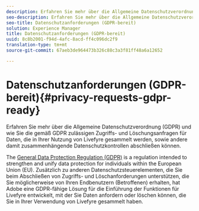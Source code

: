 ```yaml
---
description: Erfahren Sie mehr über die Allgemeine Datenschutzverordnung (GDPR) und wie Sie die gemäß GDPR zulässigen Zugriffs- und Löschungsanfragen für Daten, die in Ihrer Nutzung von Livefyre gesammelt werden, sowie andere damit zusammenhängende Datenschutzkontrollen abschließen können.
seo-description: Erfahren Sie mehr über die Allgemeine Datenschutzverordnung (GDPR) und wie Sie die gemäß GDPR zulässigen Zugriffs- und Löschungsanfragen für Daten, die in Ihrer Nutzung von Livefyre gesammelt werden, sowie andere damit zusammenhängende Datenschutzkontrollen abschließen können.
seo-title: Datenschutzanforderungen (GDPR-bereit)
solution: Experience Manager
title: Datenschutzanforderungen (GDPR-bereit)
uuid: 8c8b2001-f94d-4afc-8acd-ff4c096dc2f9
translation-type: tm+mt
source-git-commit: 67aeb3de964473b326c88c3a3f81ff48a6a12652

---
```



# Datenschutzanforderungen (GDPR-bereit){#privacy-requests-gdpr-ready}

Erfahren Sie mehr über die Allgemeine Datenschutzverordnung (GDPR) und wie Sie die gemäß GDPR zulässigen Zugriffs- und Löschungsanfragen für Daten, die in Ihrer Nutzung von Livefyre gesammelt werden, sowie andere damit zusammenhängende Datenschutzkontrollen abschließen können.

The [General Data Protection Regulation (GDPR)](https://adobe.io/apis/cloudplatform/gdpr.html) is a regulation intended to strengthen and unify data protection for individuals within the European Union (EU). Zusätzlich zu anderen Datenschutzsteuerelementen, die Sie beim Abschließen von Zugriffs- und Löschanforderungen unterstützen, die Sie möglicherweise von Ihren Endbenutzern (Betroffenen) erhalten, hat Adobe eine GDPR-fähige Lösung für die Einführung der Funktionen für Livefyre entwickelt, mit der Sie Daten anfordern oder löschen können, die Sie in Ihrer Verwendung von Livefyre gesammelt haben.
